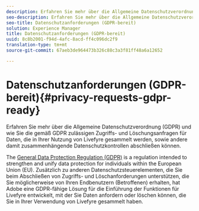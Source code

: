 ```yaml
---
description: Erfahren Sie mehr über die Allgemeine Datenschutzverordnung (GDPR) und wie Sie die gemäß GDPR zulässigen Zugriffs- und Löschungsanfragen für Daten, die in Ihrer Nutzung von Livefyre gesammelt werden, sowie andere damit zusammenhängende Datenschutzkontrollen abschließen können.
seo-description: Erfahren Sie mehr über die Allgemeine Datenschutzverordnung (GDPR) und wie Sie die gemäß GDPR zulässigen Zugriffs- und Löschungsanfragen für Daten, die in Ihrer Nutzung von Livefyre gesammelt werden, sowie andere damit zusammenhängende Datenschutzkontrollen abschließen können.
seo-title: Datenschutzanforderungen (GDPR-bereit)
solution: Experience Manager
title: Datenschutzanforderungen (GDPR-bereit)
uuid: 8c8b2001-f94d-4afc-8acd-ff4c096dc2f9
translation-type: tm+mt
source-git-commit: 67aeb3de964473b326c88c3a3f81ff48a6a12652

---
```



# Datenschutzanforderungen (GDPR-bereit){#privacy-requests-gdpr-ready}

Erfahren Sie mehr über die Allgemeine Datenschutzverordnung (GDPR) und wie Sie die gemäß GDPR zulässigen Zugriffs- und Löschungsanfragen für Daten, die in Ihrer Nutzung von Livefyre gesammelt werden, sowie andere damit zusammenhängende Datenschutzkontrollen abschließen können.

The [General Data Protection Regulation (GDPR)](https://adobe.io/apis/cloudplatform/gdpr.html) is a regulation intended to strengthen and unify data protection for individuals within the European Union (EU). Zusätzlich zu anderen Datenschutzsteuerelementen, die Sie beim Abschließen von Zugriffs- und Löschanforderungen unterstützen, die Sie möglicherweise von Ihren Endbenutzern (Betroffenen) erhalten, hat Adobe eine GDPR-fähige Lösung für die Einführung der Funktionen für Livefyre entwickelt, mit der Sie Daten anfordern oder löschen können, die Sie in Ihrer Verwendung von Livefyre gesammelt haben.
